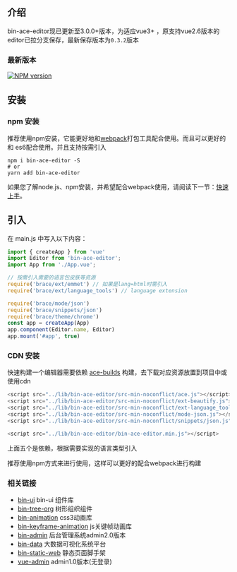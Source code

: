 ## 介绍

bin-ace-editor现已更新至3.0.0+版本，为适应vue3+ ，原支持vue2.6版本的editor已拉分支保存，最新保存版本为`0.3.2`版本

### 最新版本

[![NPM version](https://img.shields.io/npm/v/bin-ace-editor.svg)](https://www.npmjs.com/package/bin-ace-editor)

## 安装

### npm 安装

推荐使用npm安装，它能更好地和[webpack](https://webpack.js.org/)打包工具配合使用。而且可以更好的和
es6配合使用。并且支持按需引入

```shell
npm i bin-ace-editor -S
# or 
yarn add bin-ace-editor
```

如果您了解node.js、npm安装，并希望配合webpack使用，请阅读下一节：[快速上手](/#/start)。

## 引入

在 main.js 中写入以下内容：

```javascript
import { createApp } from 'vue'
import Editor from 'bin-ace-editor';
import App from './App.vue';

// 按需引入需要的语言包皮肤等资源
require('brace/ext/emmet') // 如果是lang=html时需引入
require('brace/ext/language_tools') // language extension

require('brace/mode/json')
require('brace/snippets/json')
require('brace/theme/chrome')
const app = createApp(App)
app.component(Editor.name, Editor)
app.mount('#app', true)
```

### CDN 安装

快速构建一个编辑器需要依赖 [ace-builds](https://github.com/ajaxorg/ace-builds/) 构建，去下载对应资源放置到项目中或使用cdn

```javascript
<script src="../lib/bin-ace-editor/src-min-noconflict/ace.js"></script>
<script src="../lib/bin-ace-editor/src-min-noconflict/ext-beautify.js"></script>
<script src="../lib/bin-ace-editor/src-min-noconflict/ext-language_tools.js"></script>
<script src="../lib/bin-ace-editor/src-min-noconflict/mode-json.js"></script>
<script src="../lib/bin-ace-editor/src-min-noconflict/snippets/json.js"></script>

<script src="../lib/bin-ace-editor/bin-ace-editor.min.js"></script>
```

上面五个是依赖，根据需要实现的语言类型引入


推荐使用npm方式来进行使用，这样可以更好的配合webpack进行构建

### 相关链接

- [bin-ui](https://github.com/wangbin3162/bin-ui/) bin-ui 组件库
- [bin-tree-org](https://github.com/wangbin3162/bin-tree-org/) 树形组织组件
- [bin-animation](https://github.com/wangbin3162/bin-animation/) css3动画库
- [bin-keyframe-animation](https://github.com/wangbin3162/bin-keyframe-animation/) js关键帧动画库
- [bin-admin](https://github.com/wangbin3162/bin-admin/) 后台管理系统admin2.0版本
- [bin-data](https://github.com/wangbin3162/bin-data/) 大数据可视化系统平台
- [bin-static-web](https://github.com/wangbin3162/bin-static-web/) 静态页面脚手架
- [vue-admin](https://github.com/wangbin3162/vue-admin/) admin1.0版本(无登录)
